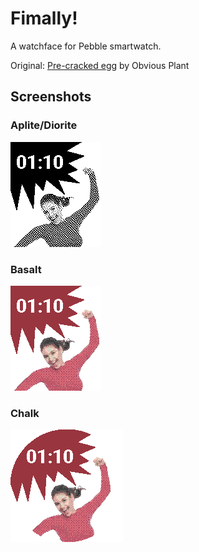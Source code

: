 # Fimally!

A watchface for Pebble smartwatch.

Original: [Pre-cracked egg](https://twitter.com/obviousplant_/status/1058408858572349442) by Obvious Plant

## Screenshots

### Aplite/Diorite

![Screenshot of monocolor display Pebble running "Fimally!" watchface](screenshots/screenshot_aplite.png)

### Basalt

![Screenshot of rectangle color display Pebble running "Fimally!" watchface](screenshots/screenshot_basalt.png)

### Chalk

![Screenshot of round color display Pebble running "Fimally!" watchface](screenshots/screenshot_chalk.png)

